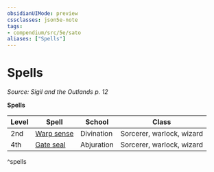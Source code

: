 ```yaml
---
obsidianUIMode: preview
cssclasses: json5e-note
tags:
- compendium/src/5e/sato
aliases: ["Spells"]
---
```

# Spells
*Source: Sigil and the Outlands p. 12* 

**Spells**

| Level | Spell | School | Class |
|-------|-------|--------|-------|
| 2nd | [Warp sense](Mechanics/spells/warp-sense-sato.md) | Divination | Sorcerer, warlock, wizard |
| 4th | [Gate seal](Mechanics/spells/gate-seal-sato.md) | Abjuration | Sorcerer, warlock, wizard |
^spells